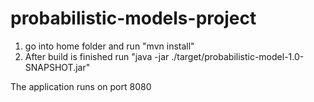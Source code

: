 # probabilistic-models-project 

1. go into home folder and run "mvn install"
2. After build is finished run "java -jar ./target/probabilistic-model-1.0-SNAPSHOT.jar"

The application runs on port 8080